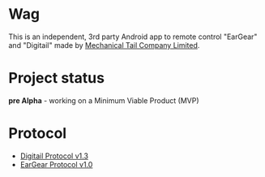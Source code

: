 # Wag

This is an independent, 3rd party Android app to remote control "EarGear" and "Digitail" made by [Mechanical Tail Company Limited](https://thetailcompany.com/).

# Project status

**pre Alpha** - working on a Minimum Viable Product (MVP)

# Protocol

* [Digitail Protocol v1.3](https://github.com/MasterTailer/CRUMPET/blob/master/DIGITAiL%20PROTOCOL%20v1.3.pdf
)
* [EarGear Protocol v1.0](https://github.com/MasterTailer/CRUMPET/blob/master/EarGear%20Protocol%20v1.docx)
